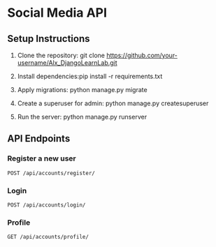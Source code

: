 # Social Media API

## Setup Instructions

1. Clone the repository: git clone https://github.com/your-username/Alx_DjangoLearnLab.git

2. Install dependencies:pip install -r requirements.txt

3. Apply migrations: python manage.py migrate

4. Create a superuser for admin: python manage.py createsuperuser

5. Run the server: python manage.py runserver

## API Endpoints

### Register a new user
`POST /api/accounts/register/`

### Login
`POST /api/accounts/login/`

### Profile
`GET /api/accounts/profile/`